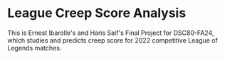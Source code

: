 # League Creep Score Analysis
This is Ernest Ibarolle's and Haris Saif's Final Project for DSC80-FA24, which studies and predicts creep score for 2022 competitive League of Legends matches.
